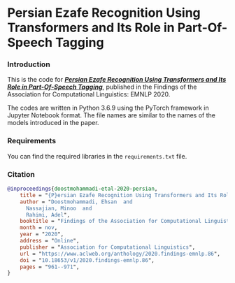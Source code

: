 # Persian Ezafe Recognition Using Transformers and Its Role in Part-Of-Speech Tagging

### Introduction
This is the code for [***Persian Ezafe Recognition Using Transformers and Its Role in Part-Of-Speech Tagging***](https://www.aclweb.org/anthology/2020.findings-emnlp.86/), published in the Findings of the Association for Computational Linguistics: EMNLP 2020.

The codes are written in Python 3.6.9 using the PyTorch framework in Jupyter Notebook format. The file names are similar to the names of the models introduced in the paper.

### Requirements
You can find the required libraries in the ```requirements.txt``` file.

### Citation
```bibtex
@inproceedings{doostmohammadi-etal-2020-persian,
    title = "{P}ersian Ezafe Recognition Using Transformers and Its Role in Part-Of-Speech Tagging",
    author = "Doostmohammadi, Ehsan  and
      Nassajian, Minoo  and
      Rahimi, Adel",
    booktitle = "Findings of the Association for Computational Linguistics: EMNLP 2020",
    month = nov,
    year = "2020",
    address = "Online",
    publisher = "Association for Computational Linguistics",
    url = "https://www.aclweb.org/anthology/2020.findings-emnlp.86",
    doi = "10.18653/v1/2020.findings-emnlp.86",
    pages = "961--971",
}
```
